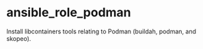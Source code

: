 # ansible_role_podman
Install libcontainers tools relating to Podman (buildah, podman, and skopeo).
